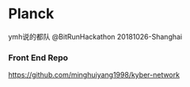 # Planck
ymh说的都队 @BitRunHackathon 20181026-Shanghai

### Front End Repo
https://github.com/minghuiyang1998/kyber-network